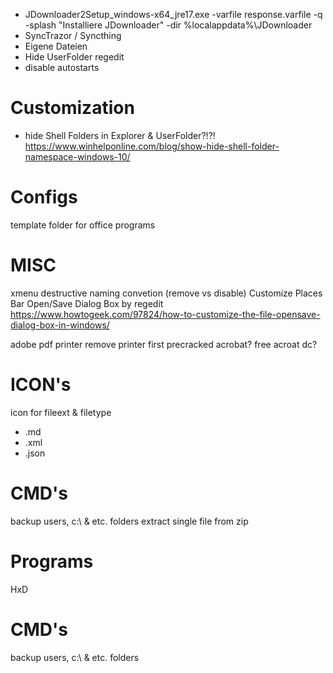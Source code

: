 - JDownloader2Setup_windows-x64_jre17.exe -varfile response.varfile -q -splash "Installiere JDownloader" -dir %localappdata%\JDownloader
- SyncTrazor / Syncthing
- Eigene Dateien
- Hide UserFolder regedit
- disable autostarts

# Customization
- hide Shell Folders in Explorer & UserFolder?!?! https://www.winhelponline.com/blog/show-hide-shell-folder-namespace-windows-10/

# Configs
template folder for office programs

# MISC
xmenu
destructive naming convetion (remove vs disable)
Customize Places Bar Open/Save Dialog Box by regedit
	https://www.howtogeek.com/97824/how-to-customize-the-file-opensave-dialog-box-in-windows/

adobe pdf printer
	remove printer first
	precracked acrobat?
	free acroat dc?

# ICON's
icon for fileext & filetype
- .md
- .xml
- .json

# CMD's
backup  users, c:\ & etc. folders
extract single file from zip


# Programs
HxD

# CMD's
backup  users, c:\ & etc. folders
